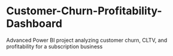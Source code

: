 # Customer-Churn-Profitability-Dashboard
 Advanced Power BI project analyzing customer churn, CLTV, and profitability for a subscription business
